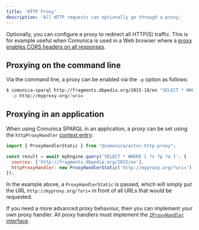 ```yaml
---
title: 'HTTP Proxy'
description: 'All HTTP requests can optionally go through a proxy.'
---
```


Optionally, you can configure a proxy to redirect all HTTP(S) traffic.
This is for example useful when Comunica is used in a Web browser
where a [proxy enables CORS headers on all responses](https://www.npmjs.com/package/cors-anywhere).

## Proxying on the command line

Via the command line, a proxy can be enabled via the `-p` option as follows:
```bash
$ comunica-sparql http://fragments.dbpedia.org/2015-10/en "SELECT * WHERE { ?s ?p ?o }" \
  -p http://myproxy.org/?uri=
```

## Proxying in an application

When using Comunica SPARQL in an application, a proxy can be set using the `httpProxyHandler` [context entry](/docs/query/advanced/context/):
```javascript
import { ProxyHandlerStatic } from "@comunica/actor-http-proxy";

const result = await myEngine.query('SELECT * WHERE { ?s ?p ?o }', {
  sources: ['http://fragments.dbpedia.org/2015/en'],
  httpProxyHandler: new ProxyHandlerStatic('http://myproxy.org/?uri='),
});
```

In the example above, a `ProxyHandlerStatic` is passed,
which will simply put the URL `http://myproxy.org/?uri=` in front of all URLs that would be requested.

If you need a more advanced proxy behaviour,
then you can implement your own proxy handler.
All proxy handlers must implement the [`IProxyHandler` interface](https://github.com/comunica/comunica/blob/master/packages/actor-http-proxy/lib/IProxyHandler.ts).
